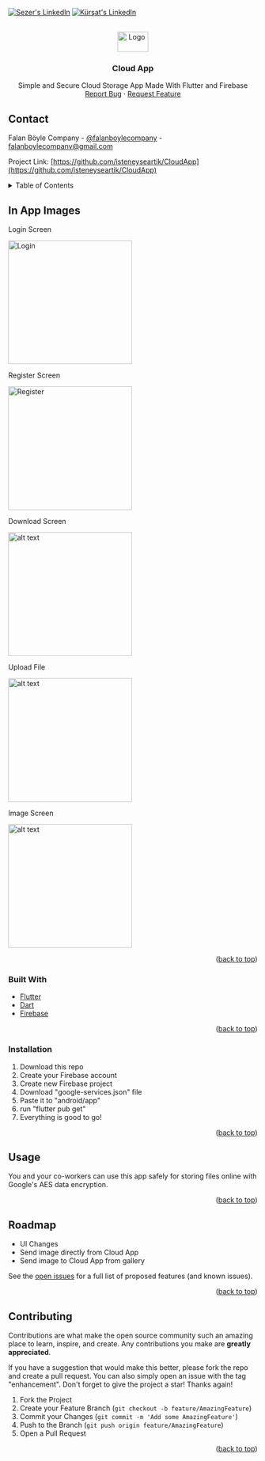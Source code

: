 <div id="top"></div>

[![Sezer's LinkedIn][linkedin-shield]][sezer-linkedin-url]
[![Kürşat's LinkedIn][linkedin-shield]][kursat-linkedin-url]



<!-- PROJECT LOGO -->
<br />
<div align="center">
  <a href="https://github.com/isteneyseartik/">
    <img src="images/logo.png" alt="Logo" width="62" height="41">
  </a>

<h3 align="center">Cloud App</h3>

  <p align="center">
    Simple and Secure Cloud Storage App Made With Flutter and Firebase
    <br />
    <a href="https://github.com/isteneyseartik/CloudApp/issues">Report Bug</a>
    ·
    <a href="https://github.com/isteneyseartik/CloudApp/issues">Request Feature</a>
  </p>
</div>

## Contact

Falan Böyle Company - [@falanboylecompany](https://instagram.com/falanboylecompany) - falanboylecompany@gmail.com

Project Link: [https://github.com/isteneyseartik/CloudApp](https://github.com/isteneyseartik/CloudApp)



<!-- TABLE OF CONTENTS -->
<details>
  <summary>Table of Contents</summary>
  <ol>
    <li>
      <a href="#about-the-project">About The Project</a><br /></li>
    <li>
      <a href="#built-with">Built With</a><br /></li>
    <li>
      <a href="#usage">Usage</a><br /></li>
    <li>
      <a href="#roadmap">Roadmap</a><br /></li>
    <li>
      <a href="#contributing">Contributing</a><br /></li>
    
 </ol>
</details>



<!-- ABOUT THE PROJECT -->
## In App Images
Login Screen

<img src="https://github.com/isteneyseartik/CloudApp/blob/main/images/Login.PNG" alt="Login" width="250">

Register Screen

<img src="https://github.com/isteneyseartik/CloudApp/blob/main/images/Register.PNG" alt="Register" width="250">

Download Screen

<img src="https://github.com/isteneyseartik/CloudApp/blob/main/images/DownloadScreen.PNG" alt="alt text" width="250">

Upload File

<img src="https://github.com/isteneyseartik/CloudApp/blob/main/images/Upload%20File.PNG" alt="alt text" width="250">

Image Screen

<img src="https://github.com/isteneyseartik/CloudApp/blob/main/images/image_page.PNG" alt="alt text" width="250">



<p align="right">(<a href="#top">back to top</a>)</p>



### Built With

* [Flutter](https://flutter.dev/)
* [Dart](https://dart.dev/)
* [Firebase](https://firebase.google.com/)

<p align="right">(<a href="#top">back to top</a>)</p>





### Installation

1. Download this repo
2. Create your Firebase account
3. Create new Firebase project
4. Download "google-services.json" file
5. Paste it to "android/app" 
6. run "flutter pub get"
7. Everything is good to go!

<p align="right">(<a href="#top">back to top</a>)</p>



<!-- USAGE EXAMPLES -->
## Usage

You and your co-workers can use this app safely for storing files online with Google's AES data encryption.

<p align="right">(<a href="#top">back to top</a>)</p>



<!-- ROADMAP -->
## Roadmap

- UI Changes
- Send image directly from Cloud App
- Send image to Cloud App from gallery

See the [open issues](https://github.com/isteneyseartik/CloudApp/issues) for a full list of proposed features (and known issues).

<p align="right">(<a href="#top">back to top</a>)</p>



<!-- CONTRIBUTING -->
## Contributing

Contributions are what make the open source community such an amazing place to learn, inspire, and create. Any contributions you make are **greatly appreciated**.

If you have a suggestion that would make this better, please fork the repo and create a pull request. You can also simply open an issue with the tag "enhancement".
Don't forget to give the project a star! Thanks again!

1. Fork the Project
2. Create your Feature Branch (`git checkout -b feature/AmazingFeature`)
3. Commit your Changes (`git commit -m 'Add some AmazingFeature'`)
4. Push to the Branch (`git push origin feature/AmazingFeature`)
5. Open a Pull Request

<p align="right">(<a href="#top">back to top</a>)</p>

[linkedin-shield]: https://img.shields.io/badge/-LinkedIn-black.svg?style=for-the-badge&logo=linkedin&colorB=555
[sezer-linkedin-url]: https://linkedin.com/in/sezeralaca
[kursat-linkedin-url]: https://linkedin.com/in/kürşat-demirdelen-899b5b218
